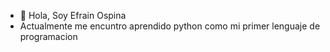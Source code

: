 - 👋 Hola, Soy Efrain Ospina
-  Actualmente me encuntro aprendido python como mi primer lenguaje de programacion

<!---
EfrainOspina/EfrainOspina is a ✨ special ✨ repository because its `README.md` (this file) appears on your GitHub profile.
You can click the Preview link to take a look at your changes.
--->
